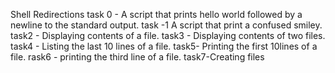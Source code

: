 Shell Redirections
task 0 - A script that prints hello world followed by a newline to the standard output.
task -1 A script that print a confused smiley.
task2 - Displaying contents of a file.
task3 - Displaying contents of two files.
task4 - Listing the last 10 lines of a file.
task5- Printing the first 10lines of a file.
rask6 - printing the third line of a file.
task7-Creating files
